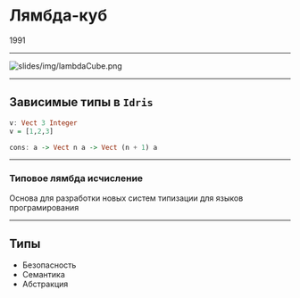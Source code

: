 # Лямбда-куб

1991 

---

![slides/img/lambdaCube.png](slides/img/lambdaCube.png) <!-- .element: style="width: 70%" --> 

---

## Зависимые типы в `Idris`

```haskell
v: Vect 3 Integer
v = [1,2,3]

cons: a -> Vect n a -> Vect (n + 1) a
```

---

### Типовое лямбда исчисление

Основа для разработки новых систем типизации для языков програмирования

---

## Типы

- Безопасность <!-- .element: class="fragment" -->
- Семантика  <!-- .element: class="fragment" -->
- Абстракция <!-- .element: class="fragment" -->
